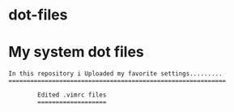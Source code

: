 # dot-files

My system dot files
===================

    In this repository i Uploaded my favorite settings.........
    ============================================================

<!-- Thu Aug 27 19:01:53 IST 2020 -->
            Edited .vimrc files
            ===================

